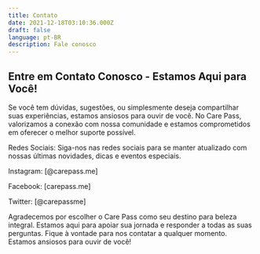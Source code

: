 ```yaml
---
title: Contato
date: 2021-12-18T03:10:36.000Z
draft: false
language: pt-BR
description: Fale conosco
---
```


## Entre em Contato Conosco - Estamos Aqui para Você!

Se você tem dúvidas, sugestões, ou simplesmente deseja compartilhar suas experiências, estamos ansiosos para ouvir de você. No Care Pass, valorizamos a conexão com nossa comunidade e estamos comprometidos em oferecer o melhor suporte possível.

Redes Sociais:
Siga-nos nas redes sociais para se manter atualizado com nossas últimas novidades, dicas e eventos especiais.

Instagram: [@carepass.me]

Facebook: [carepass.me]

Twitter: [@carepassme]

Agradecemos por escolher o Care Pass como seu destino para beleza integral. Estamos aqui para apoiar sua jornada e responder a todas as suas perguntas. Fique à vontade para nos contatar a qualquer momento. Estamos ansiosos para ouvir de você!
